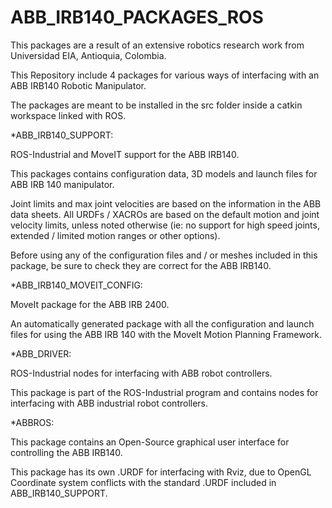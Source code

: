 # ABB_IRB140_PACKAGES_ROS

This packages are a result of an extensive robotics research work from Universidad EIA, Antioquia, Colombia.

This Repository include 4 packages for various ways of interfacing with an ABB IRB140 Robotic Manipulator.

The packages are meant to be installed in the src folder inside a catkin workspace linked with ROS.

*ABB_IRB140_SUPPORT:

ROS-Industrial and MoveIT support for the ABB IRB140.

This packages contains configuration data, 3D models and launch files for ABB IRB 140 manipulator.

Joint limits and max joint velocities are based on the information in the ABB data sheets. 
All URDFs / XACROs are based on the default motion and joint velocity limits, unless noted otherwise 
(ie: no support for high speed joints, extended / limited motion ranges or other options).

Before using any of the configuration files and / or meshes included in this package, 
be sure to check they are correct for the ABB IRB140.


*ABB_IRB140_MOVEIT_CONFIG:

MoveIt package for the ABB IRB 2400.

An automatically generated package with all the configuration and launch files
for using the ABB IRB 140 with the MoveIt Motion Planning Framework.


*ABB_DRIVER:

ROS-Industrial nodes for interfacing with ABB robot controllers.

This package is part of the ROS-Industrial program and contains
nodes for interfacing with ABB industrial robot controllers.


*ABBROS:

This package contains an Open-Source graphical user interface for controlling the ABB IRB140.

This package has its own .URDF for interfacing with Rviz, due to OpenGL Coordinate system conflicts with 
the standard .URDF included in ABB_IRB140_SUPPORT.

